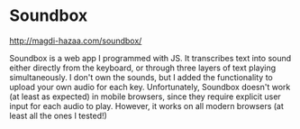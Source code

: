 # Soundbox
http://magdi-hazaa.com/soundbox/

Soundbox is a web app I programmed with JS. It transcribes text into sound either directly from the keyboard, or through three layers of text playing simultaneously. I don't own the sounds, but I added the functionality to upload your own audio for each key. Unfortunately, Soundbox doesn't work (at least as expected) in mobile browsers, since they require explicit user input for each audio to play. However, it works on all modern browsers (at least all the ones I tested!)
